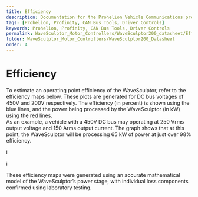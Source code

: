 ```yaml
---
title: Efficiency
description: Documentation for the Prohelion Vehicle Communications protocol
tags: [Prohelion, Profinity, CAN Bus Tools, Driver Controls]
keywords: Prohelion, Profinity, CAN Bus Tools, Driver Controls
permalink: WaveSculptor_Motor_Controllers/WaveSculptor200_datasheet/Efficiency.html
folder: WaveSculptor_Motor_Controllers/WaveSculptor200_Datasheet
order: 4
---
```


# Efficiency

To estimate an operating point efficiency of the WaveSculptor, refer to the efficiency maps below.  These plots are generated for DC bus voltages of 450V and 200V respectively.
The efficiency (in percent) is shown using the blue lines, and the power being processed by the WaveSculptor (in kW) using the red lines.  
As an example, a vehicle with a 450V DC bus may operating at 250 Vrms output voltage and 150 Arms output current.  The graph shows that at this point, the WaveSculptor will be processing 65 kW of power at just over 98% efficiency.

i

i

These efficiency maps were generated using an accurate mathematical model of the WaveSculptor’s power stage, with individual loss components confirmed using laboratory testing.